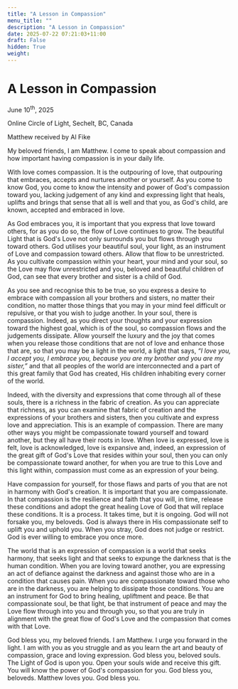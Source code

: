 ```yaml
---
title: "A Lesson in Compassion"
menu_title: ""
description: "A Lesson in Compassion"
date: 2025-07-22 07:21:03+11:00
draft: False
hidden: True
weight:
---
```

# A Lesson in Compassion

June 10<sup>th</sup>, 2025

Online Circle of Light, Sechelt, BC, Canada

Matthew received by Al Fike

My beloved friends, I am Matthew. I come to speak about compassion and how important having compassion is in your daily life.

With love comes compassion. It is the outpouring of love, that outpouring that embraces, accepts and nurtures another or yourself. As you come to know God, you come to know the intensity and power of God's compassion toward you, lacking judgement of any kind and expressing light that heals, uplifts and brings that sense that all is well and that you, as God's child, are known, accepted and embraced in love.

As God embraces you, it is important that you express that love toward others, for as you do so, the flow of Love continues to grow. The beautiful Light that is God's Love not only surrounds you but flows through you toward others. God utilises your beautiful soul, your light, as an instrument of Love and compassion toward others. Allow that flow to be unrestricted. As you cultivate compassion within your heart, your mind and your soul, so the Love may flow unrestricted and you, beloved and beautiful children of God, can see that every brother and sister is a child of God.

As you see and recognise this to be true, so you express a desire to embrace with compassion all your brothers and sisters, no matter their condition, no matter those things that you may in your mind feel difficult or repulsive, or that you wish to judge another. In your soul, there is compassion. Indeed, as you direct your thoughts and your expression toward the highest goal, which is of the soul, so compassion flows and the judgements dissipate. Allow yourself the luxury and the joy that comes when you release those conditions that are not of love and enhance those that are, so that you may be a light in the world, a light that says, *“I love you, I accept you, I embrace you, because you are my brother and you are my sister,”* and that all peoples of the world are interconnected and a part of this great family that God has created, His children inhabiting every corner of the world.

Indeed, with the diversity and expressions that come through all of these souls, there is a richness in the fabric of creation. As you can appreciate that richness, as you can examine that fabric of creation and the expressions of your brothers and sisters, then you cultivate and express love and appreciation. This is an example of compassion. There are many other ways you might be compassionate toward yourself and toward another, but they all have their roots in love. When love is expressed, love is felt, love is acknowledged, love is expansive and, indeed, an expression of the great gift of God's Love that resides within your soul, then you can only be compassionate toward another, for when you are true to this Love and this light within, compassion must come as an expression of your being.

Have compassion for yourself, for those flaws and parts of you that are not in harmony with God's creation. It is important that you are compassionate. In that compassion is the resilience and faith that you will, in time, release these conditions and adopt the great healing Love of God that will replace these conditions. It is a process. It takes time, but it is ongoing. God will not forsake you, my beloveds. God is always there in His compassionate self to uplift you and uphold you. When you stray, God does not judge or restrict. God is ever willing to embrace you once more.

The world that is an expression of compassion is a world that seeks harmony, that seeks light and that seeks to expunge the darkness that is the human condition. When you are loving toward another, you are expressing an act of defiance against the darkness and against those who are in a condition that causes pain. When you are compassionate toward those who are in the darkness, you are helping to dissipate those conditions. You are an instrument for God to bring healing, upliftment and peace. Be that compassionate soul, be that light, be that instrument of peace and may the Love flow through into you and through you, so that you are truly in alignment with the great flow of God's Love and the compassion that comes with that Love.

God bless you, my beloved friends. I am Matthew. I urge you forward in the light. I am with you as you struggle and as you learn the art and beauty of compassion, grace and loving expression. God bless you, beloved souls. The Light of God is upon you. Open your souls wide and receive this gift. You will know the power of God's compassion for you. God bless you, beloveds. Matthew loves you. God bless you.
